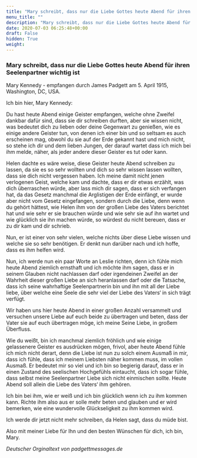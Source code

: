 ```yaml
---
title: "Mary schreibt, dass nur die Liebe Gottes heute Abend für ihren Seelenpartner wichtig ist"
menu_title: ""
description: "Mary schreibt, dass nur die Liebe Gottes heute Abend für ihren Seelenpartner wichtig ist"
date: 2020-07-03 06:25:48+00:00
draft: False
hidden: True
weight:
---
```

### Mary schreibt, dass nur die Liebe Gottes heute Abend für ihren Seelenpartner wichtig ist

Mary Kennedy - empfangen durch James Padgett am 5. April 1915, Washington, DC, USA.

Ich bin hier, Mary Kennedy:

Du hast heute Abend einige Geister empfangen, welche ohne Zweifel dankbar dafür sind, dass sie dir schreiben durften, aber sie wissen nicht, was bedeutet dich zu lieben oder deine Gegenwart zu genießen, wie es einige andere Geister tun, von denen ich einer bin und so seltsam es auch erscheinen mag, obwohl du sie auf der Erde gekannt hast und mich nicht, so stehe ich dir und dem lieben Jungen, der darauf wartet dass ich mich bei ihm melde, näher, als jeder andere dieser Geister es tut oder kann.

Helen dachte es wäre weise, diese Geister heute Abend schreiben zu lassen, da sie es so sehr wollten und dich so sehr wissen lassen wollten, dass sie dich nicht vergessen haben. Ich meine damit nicht jenen verlogenen Geist, welche kam und dachte, dass er dir etwas erzählt, was dich überraschen würde, aber lass mich dir sagen, dass er sich verfangen hat, da das Gesetz manchmal die Arglistigen der Erde einfängt, er wurde aber nicht vom Gesetz eingefangen, sondern durch die Liebe, denn wenn du gehört hättest, wie Helen ihm von der großen Liebe des Vaters berichtet hat und wie sehr er sie brauchen würde und wie sehr sie auf ihn wartet und wie glücklich sie ihn machen würde, so würdest du nicht bereuen, dass er zu dir kam und dir schrieb.

Nun, er ist einer von sehr vielen, welche nichts über diese Liebe wissen und welche sie so sehr benötigen. Er denkt nun darüber nach und ich hoffe, dass es ihm helfen wird.

Nun, ich werde nun ein paar Worte an Leslie richten, denn ich fühle mich heute Abend ziemlich ernsthaft und ich möchte ihm sagen, dass er in seinem Glauben nicht nachlassen darf oder irgendeinen Zweifel an der Wahrheit dieser großen Liebe an sich heranlassen darf oder die Tatsache, dass ich seine wahrhaftige Seelenpartnerin bin und ihn mit all der Liebe liebe, über welche eine Seele die sehr viel der Liebe des Vaters‘ in sich trägt verfügt.

Wir haben uns hier heute Abend in einer großen Anzahl versammelt und versuchen unsere Liebe auf euch beide zu übertragen und beten, dass der Vater sie auf euch übertragen möge, ich meine Seine Liebe, in großem Überfluss.

Wie du weißt, bin ich manchmal ziemlich fröhlich und wie einige gelassenere Geister es ausdrücken mögen, frivol, aber heute Abend fühle ich mich nicht derart, denn die Liebe ist nun zu solch einem Ausmaß in mir, dass ich fühle, dass ich meinem Liebsten näher kommen muss, im vollen Ausmaß. Er bedeutet mir so viel und ich bin so begierig darauf, dass er in einen Zustand des seelischen Hochgefühls eintaucht, dass ich sogar fühle, dass selbst meine Seelenpartner Liebe sich nicht einmischen sollte. Heute Abend soll allein die Liebe des Vaters‘ ihm gehören.

Ich bin bei ihm, wie er weiß und ich bin glücklich wenn ich zu ihm kommen kann. Richte ihm also aus er solle mehr beten und glauben und er wird bemerken, wie eine wundervolle Glückseligkeit zu ihm kommen wird.

Ich werde dir jetzt nicht mehr schreiben, da Helen sagt, dass du müde bist.

Also mit meiner Liebe für Ihn und den besten Wünschen für dich, ich bin, Mary.

*Deutscher Orginaltext von padgettmessages.de*
